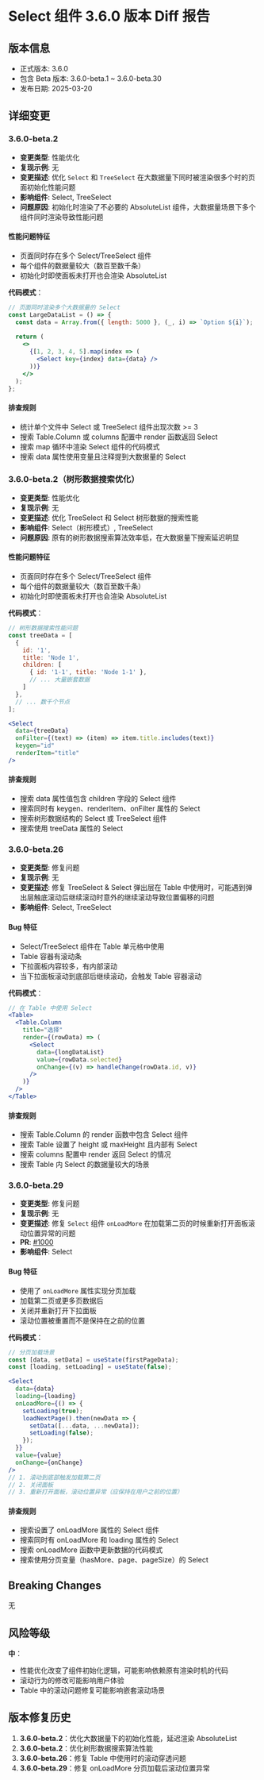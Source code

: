 # Select 组件 3.6.0 版本 Diff 报告

## 版本信息
- 正式版本: 3.6.0
- 包含 Beta 版本: 3.6.0-beta.1 ~ 3.6.0-beta.30
- 发布日期: 2025-03-20

## 详细变更

### 3.6.0-beta.2
- **变更类型**: 性能优化
- **复现示例**: 无
- **变更描述**: 优化 `Select` 和 `TreeSelect` 在大数据量下同时被渲染很多个时的页面初始化性能问题
- **影响组件**: Select, TreeSelect
- **问题原因**: 初始化时渲染了不必要的 AbsoluteList 组件，大数据量场景下多个组件同时渲染导致性能问题

#### 性能问题特征
- 页面同时存在多个 Select/TreeSelect 组件
- 每个组件的数据量较大（数百至数千条）
- 初始化时即使面板未打开也会渲染 AbsoluteList

**代码模式**：
```jsx
// 页面同时渲染多个大数据量的 Select
const LargeDataList = () => {
  const data = Array.from({ length: 5000 }, (_, i) => `Option ${i}`);
  
  return (
    <>
      {[1, 2, 3, 4, 5].map(index => (
        <Select key={index} data={data} />
      ))}
    </>
  );
};
```

#### 排查规则
- 统计单个文件中 Select 或 TreeSelect 组件出现次数 >= 3
- 搜索 Table.Column 或 columns 配置中 render 函数返回 Select
- 搜索 map 循环中渲染 Select 组件的代码模式
- 搜索 data 属性使用变量且注释提到大数据量的 Select

### 3.6.0-beta.2（树形数据搜索优化）
- **变更类型**: 性能优化
- **复现示例**: 无
- **变更描述**: 优化 TreeSelect 和 Select 树形数据的搜索性能
- **影响组件**: Select（树形模式）, TreeSelect
- **问题原因**: 原有的树形数据搜索算法效率低，在大数据量下搜索延迟明显

#### 性能问题特征
- 页面同时存在多个 Select/TreeSelect 组件
- 每个组件的数据量较大（数百至数千条）
- 初始化时即使面板未打开也会渲染 AbsoluteList

**代码模式**：
```jsx
// 树形数据搜索性能问题
const treeData = [
  {
    id: '1',
    title: 'Node 1',
    children: [
      { id: '1-1', title: 'Node 1-1' },
      // ... 大量嵌套数据
    ]
  },
  // ... 数千个节点
];

<Select
  data={treeData}
  onFilter={(text) => (item) => item.title.includes(text)}
  keygen="id"
  renderItem="title"
/>
```

#### 排查规则
- 搜索 data 属性值包含 children 字段的 Select 组件
- 搜索同时有 keygen、renderItem、onFilter 属性的 Select
- 搜索树形数据结构的 Select 或 TreeSelect 组件
- 搜索使用 treeData 属性的 Select

### 3.6.0-beta.26
- **变更类型**: 修复问题
- **复现示例**: 无
- **变更描述**: 修复 TreeSelect & Select 弹出层在 Table 中使用时，可能遇到弹出层触底滚动后继续滚动时意外的继续滚动导致位置偏移的问题
- **影响组件**: Select, TreeSelect

#### Bug 特征
- Select/TreeSelect 组件在 Table 单元格中使用
- Table 容器有滚动条
- 下拉面板内容较多，有内部滚动
- 当下拉面板滚动到底部后继续滚动，会触发 Table 容器滚动

**代码模式**：
```jsx
// 在 Table 中使用 Select
<Table>
  <Table.Column
    title="选择"
    render={(rowData) => (
      <Select
        data={longDataList}
        value={rowData.selected}
        onChange={(v) => handleChange(rowData.id, v)}
      />
    )}
  />
</Table>
```

#### 排查规则
- 搜索 Table.Column 的 render 函数中包含 Select 组件
- 搜索 Table 设置了 height 或 maxHeight 且内部有 Select
- 搜索 columns 配置中 render 返回 Select 的情况
- 搜索 Table 内 Select 的数据量较大的场景

### 3.6.0-beta.29
- **变更类型**: 修复问题
- **复现示例**: 无
- **变更描述**: 修复 `Select` 组件 `onLoadMore` 在加载第二页的时候重新打开面板滚动位置异常的问题
- **PR**: [#1000](https://github.com/sheinsight/shineout-next/pull/1000)
- **影响组件**: Select

#### Bug 特征
- 使用了 `onLoadMore` 属性实现分页加载
- 加载第二页或更多页数据后
- 关闭并重新打开下拉面板
- 滚动位置被重置而不是保持在之前的位置

**代码模式**：
```jsx
// 分页加载场景
const [data, setData] = useState(firstPageData);
const [loading, setLoading] = useState(false);

<Select
  data={data}
  loading={loading}
  onLoadMore={() => {
    setLoading(true);
    loadNextPage().then(newData => {
      setData([...data, ...newData]);
      setLoading(false);
    });
  }}
  value={value}
  onChange={onChange}
/>
// 1. 滚动到底部触发加载第二页
// 2. 关闭面板
// 3. 重新打开面板，滚动位置异常（应保持在用户之前的位置）
```

#### 排查规则
- 搜索设置了 onLoadMore 属性的 Select 组件
- 搜索同时有 onLoadMore 和 loading 属性的 Select
- 搜索 onLoadMore 函数中更新数据的代码模式
- 搜索使用分页变量（hasMore、page、pageSize）的 Select

## Breaking Changes

无

## 风险等级

**中**：
- 性能优化改变了组件初始化逻辑，可能影响依赖原有渲染时机的代码
- 滚动行为的修改可能影响用户体验
- Table 中的滚动问题修复可能影响嵌套滚动场景

## 版本修复历史

1. **3.6.0-beta.2**：优化大数据量下的初始化性能，延迟渲染 AbsoluteList
2. **3.6.0-beta.2**：优化树形数据搜索算法性能
3. **3.6.0-beta.26**：修复 Table 中使用时的滚动穿透问题
4. **3.6.0-beta.29**：修复 onLoadMore 分页加载后滚动位置异常